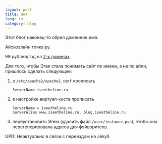 ```yaml
---
layout: post
title: Имя
lang: ru
category: blog
---
```


Этот блог наконец-то обрел доменное имя. 

Айсизэлайн точка ру.

99 рублей/год на [2-х доменах](http://2domains.ru/).

Для того, чтобы Эгея стала понимать сайт по имени, а не по айпи, пришлось
сделать следующее:

1. в `/etc/apache2/apache2.conf` прописать 

       ServerName iseetheline.ru

2. в настройке виртуал-хоста прописать

       ServerName = iseetheline.ru
       ServerAlias www.iseetheline.ru, blog.iseetheline.ru

3. переустановить Эгею (удалить файл `/user/instance.psa`), чтобы она
   перегенерировала адреса для фэйворитсов.


UPD: Неактуально в связи с переездом на Jekyll.
